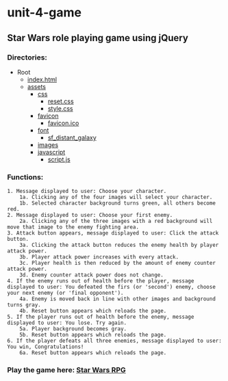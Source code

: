 # unit-4-game
## Star Wars role playing game using jQuery

### Directories:
* Root
    * [index.html](./index.html)
    * [assets](./assets)
        * [css](./assets/css)
            * [reset.css](./assets/css/reset.css)
            * [style.css](./assets/css/reset.css)
        * [favicon](.assets/favicon)
            * [favicon.ico](./assets/favicon/favicon.ico)
        * [font](./assets/font)
            * [sf_distant_galaxy](./assets/font/sf_distant_galaxy)
        * [images](./assets/images)
        * [javascript](./assets/javascript)
            * [script.js](./assets/javascript/script.js)

### Functions: 
    1. Message displayed to user: Choose your character.
        1a. Clicking any of the four images will select your character.
        1b. Selected character background turns green, all others become red.
    2. Message displayed to user: Choose your first enemy.
        2a. Clicking any of the three images with a red background will move that image to the enemy fighting area.
    3. Attack button appears, message displayed to user: Click the attack button.
        3a. Clicking the attack button reduces the enemy health by player attack power.
        3b. Player attack power increases with every attack.
        3c. Player health is then reduced by the amount of enemy counter attack power.
        3d. Enemy counter attack power does not change.
    4. If the enemy runs out of health before the player, message displayed to user: You defeated the firs (or 'second') enemy, choose your next enemy (or 'final opponent').
        4a. Enemy is moved back in line with other images and background turns gray.
        4b. Reset button appears which reloads the page.
    5. If the player runs out of health before the enemy, message displayed to user: You lose. Try again.
        5a. Player background becomes gray.
        5b. Reset button appears which reloads the page.
    6. If the player defeats all three enemies, message displayed to user: You win, Congratulations!
        6a. Reset button appears which reloads the page. 

### Play the game here: [Star Wars RPG](https://curtislane.github.io/unit-4-game/)
